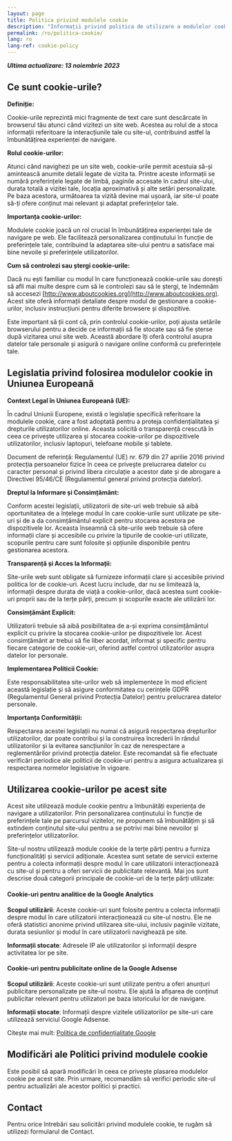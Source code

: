 ```yaml
---
layout: page
title: Politica privind modulele cookie
description: "Informații privind politica de utilizare a modulelor cookie pe site."
permalink: /ro/politica-cookie/
lang: ro
lang-ref: cookie-policy
---
```


_**Ultima actualizare: 13 noiembrie 2023**_

## Ce sunt cookie-urile?

**Definiție:**

Cookie-urile reprezintă mici fragmente de text care sunt descărcate în browserul tău atunci când vizitezi un site web. Acestea au rolul de a stoca informații referitoare la interacțiunile tale cu site-ul, contribuind astfel la îmbunătățirea experienței de navigare.

**Rolul cookie-urilor:**

Atunci când navighezi pe un site web, cookie-urile permit acestuia să-și amintească anumite detalii legate de vizita ta. Printre aceste informații se numără preferințele legate de limbă, paginile accesate în cadrul site-ului, durata totală a vizitei tale, locația aproximativă și alte setări personalizate. Pe baza acestora, următoarea ta vizită devine mai ușoară, iar site-ul poate să-ți ofere conținut mai relevant și adaptat preferințelor tale.

**Importanța cookie-urilor:**

Modulele cookie joacă un rol crucial în îmbunătățirea experienței tale de navigare pe web. Ele facilitează personalizarea conținutului în funcție de preferințele tale, contribuind la adaptarea site-ului pentru a satisface mai bine nevoile și preferințele utilizatorilor.

**Cum să controlezi sau ștergi cookie-urile:**

Dacă nu ești familiar cu modul în care funcționează cookie-urile sau dorești să afli mai multe despre cum să le controlezi sau să le ștergi, te îndemnăm să accesezi [http://www.aboutcookies.org](http://www.aboutcookies.org). Acest site oferă informații detaliate despre modul de gestionare a cookie-urilor, inclusiv instrucțiuni pentru diferite browsere și dispozitive.

Este important să ții cont că, prin controlul cookie-urilor, poți ajusta setările browserului pentru a decide ce informații să fie stocate sau să fie șterse după vizitarea unui site web. Această abordare îți oferă controlul asupra datelor tale personale și asigură o navigare online conformă cu preferințele tale.

## Legislatia privind folosirea modulelor cookie in Uniunea Europeană

**Context Legal în Uniunea Europeană (UE):**

În cadrul Uniunii Europene, există o legislație specifică referitoare la modulele cookie, care a fost adoptată pentru a proteja confidențialitatea și drepturile utilizatorilor online. Aceasta solicită o transparență crescută în ceea ce privește utilizarea și stocarea cookie-urilor pe dispozitivele utilizatorilor, inclusiv laptopuri, telefoane mobile și tablete.

Document de referință: Regulamentul (UE) nr. 679 din 27 aprilie 2016 privind protecția persoanelor fizice în ceea ce privește prelucrarea datelor cu caracter personal și privind libera circulație a acestor date și de abrogare a Directivei 95/46/CE (Regulamentul general privind protecția datelor).

**Dreptul la Informare și Consimțământ:**

Conform acestei legislații, utilizatorii de site-uri web trebuie să aibă oportunitatea de a înțelege modul în care cookie-urile sunt utilizate pe site-uri și de a da consimțământul explicit pentru stocarea acestora pe dispozitivele lor. Aceasta înseamnă că site-urile web trebuie să ofere informații clare și accesibile cu privire la tipurile de cookie-uri utilizate, scopurile pentru care sunt folosite și opțiunile disponibile pentru gestionarea acestora.

**Transparență și Acces la Informații:**

Site-urile web sunt obligate să furnizeze informații clare și accesibile privind politica lor de cookie-uri. Acest lucru include, dar nu se limitează la, informații despre durata de viață a cookie-urilor, dacă acestea sunt cookie-uri proprii sau de la terțe părți, precum și scopurile exacte ale utilizării lor.

**Consimțământ Explicit:**

Utilizatorii trebuie să aibă posibilitatea de a-și exprima consimțământul explicit cu privire la stocarea cookie-urilor pe dispozitivele lor. Acest consimțământ ar trebui să fie liber acordat, informat și specific pentru fiecare categorie de cookie-uri, oferind astfel control utilizatorilor asupra datelor lor personale.

**Implementarea Politicii Cookie:**

Este responsabilitatea site-urilor web să implementeze în mod eficient această legislație și să asigure conformitatea cu cerințele GDPR (Regulamentul General privind Protecția Datelor) pentru prelucrarea datelor personale.

**Importanța Conformității:**

Respectarea acestei legislații nu numai că asigură respectarea drepturilor utilizatorilor, dar poate contribui și la construirea încrederii în rândul utilizatorilor și la evitarea sancțiunilor în caz de nerespectare a reglementărilor privind protecția datelor. Este recomandat să fie efectuate verificări periodice ale politicii de cookie-uri pentru a asigura actualizarea și respectarea normelor legislative în vigoare.

## Utilizarea cookie-urilor pe acest site

Acest site utilizează module cookie pentru a îmbunătăți experiența de navigare a utilizatorilor. Prin personalizarea conținutului în funcție de preferințele tale pe parcursul vizitelor, ne propunem să îmbunătățim și să extindem conținutul site-ului pentru a se potrivi mai bine nevoilor și preferințelor utilizatorilor.

Site-ul nostru utilizează module cookie de la terțe părți pentru a furniza funcționalități și servicii adiționale. Acestea sunt setate de servicii externe pentru a colecta informații despre modul în care utilizatorii interacționează cu site-ul și pentru a oferi servicii de publicitate relevantă. Mai jos sunt descrise două categorii principale de cookie-uri de la terțe părți utilizate:

#### Cookie-uri pentru analitice de la Google Analytics

**Scopul utilizării**: Aceste cookie-uri sunt folosite pentru a colecta informații despre modul în care utilizatorii interacționează cu site-ul nostru. Ele ne oferă statistici anonime privind utilizarea site-ului, inclusiv paginile vizitate, durata sesiunilor și modul în care utilizatorii navighează pe site.

**Informații stocate**: Adresele IP ale utilizatorilor și informații despre activitatea lor pe site.

#### Cookie-uri pentru publicitate online de la Google Adsense

**Scopul utilizării**: Aceste cookie-uri sunt utilizate pentru a oferi anunțuri publicitare personalizate pe site-ul nostru. Ele ajută la afișarea de conținut publicitar relevant pentru utilizatori pe baza istoricului lor de navigare.

**Informații stocate**: Informații despre vizitele utilizatorilor pe site-uri care utilizează serviciul Google Adsense.

Citește mai mult: [Politica de confidențialitate Google](https://www.google.com/intl/ro/policies/privacy/)

## Modificări ale Politici privind modulele cookie

Este posibil să apară modificări în ceea ce privește plasarea modulelor cookie pe acest site. Prin urmare, recomandăm să verifici periodic site-ul pentru actualizări ale acestor politici și practici.

## Contact

Pentru orice întrebări sau solicitări privind modulele cookie, te rugăm să utilizezi formularul de Contact.
